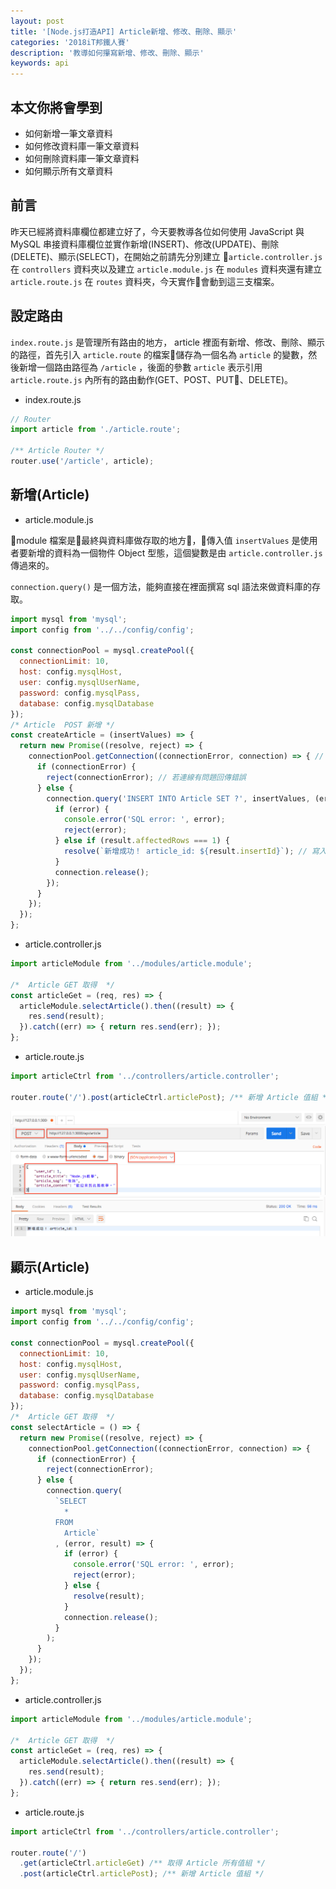 ```yaml
---
layout: post
title: '[Node.js打造API] Article新增、修改、刪除、顯示'
categories: '2018iT邦鐵人賽'
description: '教導如何攥寫新增、修改、刪除、顯示'
keywords: api
---
```


## 本文你將會學到
- 如何新增一筆文章資料
- 如何修改資料庫一筆文章資料
- 如何刪除資料庫一筆文章資料
- 如何顯示所有文章資料

## 前言
昨天已經將資料庫欄位都建立好了，今天要教導各位如何使用 JavaScript 與 MySQL 串接資料庫欄位並實作新增(INSERT)、修改(UPDATE)、刪除(DELETE)、顯示(SELECT)，在開始之前請先分別建立 `article.controller.js` 在 `controllers` 資料夾以及建立 `article.module.js` 在 `modules` 資料夾還有建立 `article.route.js` 在 `routes` 資料夾，今天實作會動到這三支檔案。

## 設定路由
`index.route.js` 是管理所有路由的地方， article 裡面有新增、修改、刪除、顯示的路徑，首先引入 `article.route` 的檔案儲存為一個名為 `article` 的變數，然後新增一個路由路徑為 `/article` ，後面的參數 `article` 表示引用 `article.route.js` 內所有的路由動作(GET、POST、PUT、DELETE)。

- index.route.js

```js
// Router
import article from './article.route';

/** Article Router */
router.use('/article', article);
```

## 新增(Article)

- article.module.js

module 檔案是最終與資料庫做存取的地方，傳入值 `insertValues` 是使用者要新增的資料為一個物件 Object 型態，這個變數是由 `article.controller.js` 傳過來的。

`connection.query()` 是一個方法，能夠直接在裡面撰寫 sql 語法來做資料庫的存取。

```js
import mysql from 'mysql';
import config from '../../config/config';

const connectionPool = mysql.createPool({
  connectionLimit: 10,
  host: config.mysqlHost,
  user: config.mysqlUserName,
  password: config.mysqlPass,
  database: config.mysqlDatabase
});
/* Article  POST 新增 */
const createArticle = (insertValues) => {
  return new Promise((resolve, reject) => {
    connectionPool.getConnection((connectionError, connection) => { // 資料庫連線
      if (connectionError) {
        reject(connectionError); // 若連線有問題回傳錯誤
      } else {
        connection.query('INSERT INTO Article SET ?', insertValues, (error, result) => { // Article資料表寫入一筆資料
          if (error) {
            console.error('SQL error: ', error);
            reject(error);
          } else if (result.affectedRows === 1) {
            resolve(`新增成功！ article_id: ${result.insertId}`); // 寫入成功回傳寫入id
          }
          connection.release();
        });
      }
    });
  });
};
```

- article.controller.js


```js
import articleModule from '../modules/article.module';

/*  Article GET 取得  */
const articleGet = (req, res) => {
  articleModule.selectArticle().then((result) => {
    res.send(result);
  }).catch((err) => { return res.send(err); });
};
```

- article.route.js

```js
import articleCtrl from '../controllers/article.controller';

router.route('/').post(articleCtrl.articlePost); /** 新增 Article 值組 */
```

<img src="/images/posts/it2018/img1070103-1.png">
<img src="/images/posts/it2018/img1070103-2.png">


## 顯示(Article)

- article.module.js

```js
import mysql from 'mysql';
import config from '../../config/config';

const connectionPool = mysql.createPool({
  connectionLimit: 10,
  host: config.mysqlHost,
  user: config.mysqlUserName,
  password: config.mysqlPass,
  database: config.mysqlDatabase
});
/*  Article GET 取得  */
const selectArticle = () => {
  return new Promise((resolve, reject) => {
    connectionPool.getConnection((connectionError, connection) => {
      if (connectionError) {
        reject(connectionError);
      } else {
        connection.query(
          `SELECT
            *
          FROM
            Article`
          , (error, result) => {
            if (error) {
              console.error('SQL error: ', error);
              reject(error);
            } else {
              resolve(result);
            }
            connection.release();
          }
        );
      }
    });
  });
};
```

- article.controller.js

```js
import articleModule from '../modules/article.module';

/*  Article GET 取得  */
const articleGet = (req, res) => {
  articleModule.selectArticle().then((result) => {
    res.send(result);
  }).catch((err) => { return res.send(err); });
};
```

- article.route.js

```js
import articleCtrl from '../controllers/article.controller';

router.route('/')
  .get(articleCtrl.articleGet) /** 取得 Article 所有值組 */
  .post(articleCtrl.articlePost); /** 新增 Article 值組 */
```
